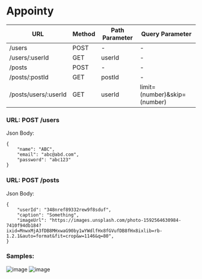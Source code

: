 # Appointy

|URL                 |Method |Path Parameter |Query Parameter             |
|--------------------|-------|---------------|----------------------------|
|/users              |POST   |-              |-                           |
|/users/:userId      |GET    |userId         |-                           |
|/posts              |POST   |-              |-                           |
|/posts/:postId      |GET    |postId         |-                           |
|/posts/users/:userId|GET    |userId         |limit=(number)&skip=(number)|


### URL: POST /users
Json Body:
```
{
    "name": "ABC",
    "email": "abc@abd.com",
    "password": "abc123"
}
```


### URL: POST /posts
Json Body:
```
{
    "userId": "348nref89332rew9f8sduf",
    "caption": "Something",
    "imageUrl": "https://images.unsplash.com/photo-1592564630984-7410f94db184?ixid=MnwxMjA3fDB8MHxwaG90by1wYWdlfHx8fGVufDB8fHx8ixlib=rb-1.2.1&auto=format&fit=crop&w=1146&q=80",
}
```

### Samples:
![image](https://user-images.githubusercontent.com/45752299/136671987-81e9ad09-9af2-48d6-a2b0-4299b724696f.png)
![image](https://user-images.githubusercontent.com/45752299/136672022-0a675851-9a96-4e49-ba6a-e5af4639e65f.png)
